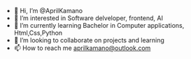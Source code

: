 - 👋 Hi, I’m @AprilKamano
- 👀 I’m interested in Software delveloper, frontend, AI
- 🌱 I’m currently learning Bachelor in Computer applications, Html,Css,Python
- 💞️ I’m looking to collaborate on projects and learning
- 📫 How to reach me aprilkamano@outlook.com

<!---
AprilKamano/AprilKamano is a ✨ special ✨ repository because its `README.md` (this file) appears on your GitHub profile.
You can click the Preview link to take a look at your changes.
--->
